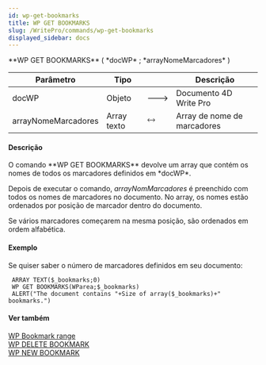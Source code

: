 ```yaml
---
id: wp-get-bookmarks
title: WP GET BOOKMARKS
slug: /WritePro/commands/wp-get-bookmarks
displayed_sidebar: docs
---
```


<!--REF #_command_.WP GET BOOKMARKS.Syntax-->**WP GET BOOKMARKS** ( *docWP* ; *arrayNomeMarcadores* )<!-- END REF-->
<!--REF #_command_.WP GET BOOKMARKS.Params-->
| Parâmetro | Tipo |  | Descrição |
| --- | --- | --- | --- |
| docWP | Objeto | &#x1F852; | Documento 4D Write Pro |
| arrayNomeMarcadores | Array texto | &#x1F858; | Array de nome de marcadores |

<!-- END REF-->

#### Descrição 

<!--REF #_command_.WP GET BOOKMARKS.Summary-->O comando **WP GET BOOKMARKS** devolve um array que contém os nomes de todos os marcadores definidos em *docWP*.<!-- END REF--> 

Depois de executar o comando, *arrayNomMarcadores* é preenchido com todos os nomes de marcadores no documento. No array, os nomes estão ordenados por posição de marcador dentro do documento.  
  
Se vários marcadores começarem na mesma posição, são ordenados em ordem alfabética.

#### Exemplo 

Se quiser saber o número de marcadores definidos em seu documento:

```4d
 ARRAY TEXT($_bookmarks;0)
 WP GET BOOKMARKS(WParea;$_bookmarks)
 ALERT("The document contains "+Size of array($_bookmarks)+" bookmarks.")
```

#### Ver também 

[WP Bookmark range](wp-bookmark-range.md)  
[WP DELETE BOOKMARK](wp-delete-bookmark.md)  
[WP NEW BOOKMARK](wp-new-bookmark.md)  